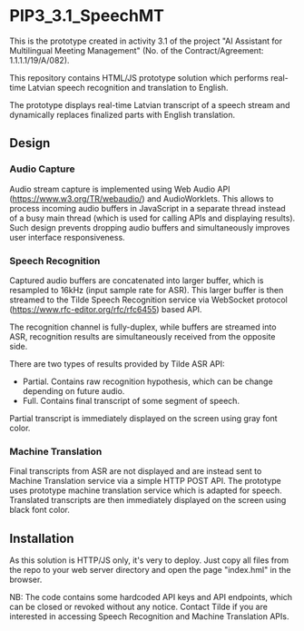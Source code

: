 # PIP3_3.1_SpeechMT

This is the prototype created in activity 3.1 of the project "AI Assistant for Multilingual Meeting Management" (No. of the Contract/Agreement: 1.1.1.1/19/A/082).

This repository contains HTML/JS prototype solution which performs real-time Latvian speech recognition and translation to English.

The prototype displays real-time Latvian transcript of a speech stream and dynamically replaces finalized parts with English translation. 

## Design

### Audio Capture

Audio stream capture is implemented using Web Audio API (https://www.w3.org/TR/webaudio/) and AudioWorklets. This allows to process incoming audio buffers in JavaScript in a separate thread instead of a busy main thread (which is used for calling APIs and displaying results). Such design prevents dropping audio buffers and simultaneously improves user interface responsiveness. 

### Speech Recognition

Captured audio buffers are concatenated into larger buffer, which is resampled to 16kHz (input sample rate for ASR). This larger buffer is then streamed to the Tilde Speech Recognition service via  WebSocket protocol (https://www.rfc-editor.org/rfc/rfc6455) based API. 

The recognition channel is fully-duplex, while buffers are streamed into ASR, recognition results are simultaneously received from the opposite side.

There are two types of results provided by Tilde ASR API:
- Partial. Contains raw recognition hypothesis, which can be change depending on future audio.
- Full. Contains final transcript of some segment of speech.

Partial transcript is immediately displayed on the screen using gray font color.

### Machine Translation

Final transcripts from ASR are not displayed and are instead sent to Machine Translation service via a simple HTTP POST API. The prototype uses prototype machine translation service which is adapted for speech. Translated transcripts are then immediately displayed on the screen using black font color.

## Installation

As this solution is HTTP/JS only, it's very to deploy. Just copy all files from the repo to your web server directory and open the page "index.hml" in the browser. 

NB: The code contains some hardcoded API keys and API endpoints, which can be closed or revoked without any notice. Contact Tilde if you are interested in accessing Speech Recognition and Machine Translation APIs.
